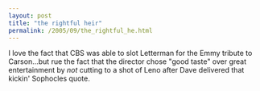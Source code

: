 ```yaml
---
layout: post
title: "the rightful heir"
permalink: /2005/09/the_rightful_he.html
---
```


<p>I love the fact that CBS was able to slot Letterman for the Emmy tribute to Carson...but rue the fact that the director chose &quot;good taste&quot; over great entertainment by <em>not</em> cutting to a shot of Leno after Dave delivered that kickin' Sophocles quote.</p>


